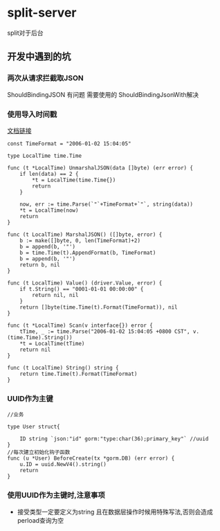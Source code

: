 <!--
 * @Description: 请输入....
 * @Author: Gavin
 * @Date: 2022-08-16 23:08:28
 * @LastEditTime: 2022-09-21 19:10:12
 * @LastEditors: Gavin
-->
# split-server
split对于后台



## 开发中遇到的坑
### 两次从请求拦截取JSON
ShouldBindingJSON 有问题
需要使用的 ShouldBindingJsonWith解决

### 使用导入时间戳
[文档链接](https://juejin.cn/post/6844904114699108365)
```
const TimeFormat = "2006-01-02 15:04:05"

type LocalTime time.Time

func (t *LocalTime) UnmarshalJSON(data []byte) (err error) {
	if len(data) == 2 {
		*t = LocalTime(time.Time{})
		return
	}

	now, err := time.Parse(`"`+TimeFormat+`"`, string(data))
	*t = LocalTime(now)
	return
}

func (t LocalTime) MarshalJSON() ([]byte, error) {
	b := make([]byte, 0, len(TimeFormat)+2)
	b = append(b, '"')
	b = time.Time(t).AppendFormat(b, TimeFormat)
	b = append(b, '"')
	return b, nil
}

func (t LocalTime) Value() (driver.Value, error) {
	if t.String() == "0001-01-01 00:00:00" {
		return nil, nil
	}
	return []byte(time.Time(t).Format(TimeFormat)), nil
}

func (t *LocalTime) Scan(v interface{}) error {
	tTime, _ := time.Parse("2006-01-02 15:04:05 +0800 CST", v.(time.Time).String())
	*t = LocalTime(tTime)
	return nil
}

func (t LocalTime) String() string {
	return time.Time(t).Format(TimeFormat)
}

```


### UUID作为主键
```
//业务

type User struct{

  	ID string `json:"id" gorm:"type:char(36);primary_key"` //uuid
}
//每次建立初始化钩子函数
func (u *User) BeforeCreate(tx *gorm.DB) (err error) {
	u.ID = uuid.NewV4().string()
	return
}
```

### 使用UUID作为主键时,注意事项
 * 接受类型一定要定义为string 且在数据层操作时候用特殊写法,否则会造成perload查询为空